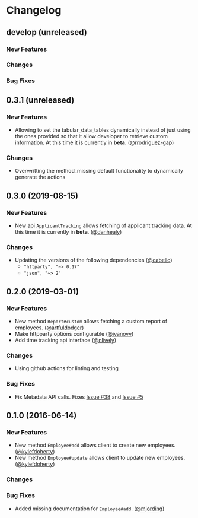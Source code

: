 # Changelog

## develop (unreleased)

### New Features

### Changes

### Bug Fixes

## 0.3.1 (unreleased)

### New Features

- Allowing to set the tabular_data_tables dynamically instead of just using the ones provided so that it allow developer to retrieve custom information. At this time it is currently in **beta**. ([@rrodriguez-gap][])
 
### Changes
- Overwritting the method_missing default functionality to dynamically generate the actions 

## 0.3.0 (2019-08-15)

### New Features

- New api `ApplicantTracking` allows fetching of applicant tracking data. At this time it is currently in **beta**. ([@danhealy][])

### Changes

- Updating the versions of the following dependencies ([@cabello][])
  - `"httparty", "~> 0.17"`
  - `"json", "~> 2"`

## 0.2.0 (2019-03-01)

### New Features

- New method `Report#custom` allows fetching a custom report of employees. ([@artfuldodger][])
- Make httpparty options configurable ([@ivanovv][])
- Add time tracking api interface ([@nlively][])

### Changes

- Using github actions for linting and testing

### Bug Fixes

- Fix Metadata API calls. Fixes [Issue #38](https://github.com/Skookum/bamboozled/issues/36) and [Issue #5](https://github.com/Skookum/bamboozled/issues/5)

## 0.1.0 (2016-06-14)

### New Features

- New method `Employee#add` allows client to create new employees. ([@kylefdoherty][])
- New method `Employee#update` allows client to update new employees. ([@kylefdoherty][])

### Changes

### Bug Fixes

- Added missing documentation for `Employee#add`. ([@mjording][])

[@markrickert]: https://github.com/markrickert
[@enriikke]: https://github.com/Enriikke
[@kylefdoherty]: https://github.com/kylefdoherty
[@mjording]: https://github.com/mjording
[@artfuldodger]: https://github.com/artfuldodger
[@splybon]: https://github.com/splybon
[@chrisman]: https://github.com/chrisman
[@ivanovv]: https://github.com/ivanovv
[@nlively]: https://github.com/nlively
[@danhealy]: https://github.com/danhealy
[@cabello]: https://github.com/cabello
[@rrodriguez-gap]: https://github.com/rrodriguez-gap
